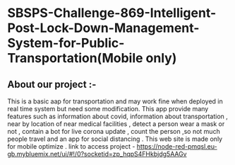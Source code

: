 # SBSPS-Challenge-869-Intelligent-Post-Lock-Down-Management-System-for-Public-Transportation(Mobile only)

## About our project :-
This is a basic aap for transportation and may work fine when deployed in real time system but need some modification. This app provide  many features such as information about covid, information about transportation , near by location of near medical facilities , detect a person wear a mask or not , contain a bot for live corona update , count the person ,so not much people travel and an app for social distancing . This web site is made only for mobile optimize .
link to access project - https://node-red-pmqsl.eu-gb.mybluemix.net/ui/#!/0?socketid=zp_hqpS4FHkbjdg5AAGv
